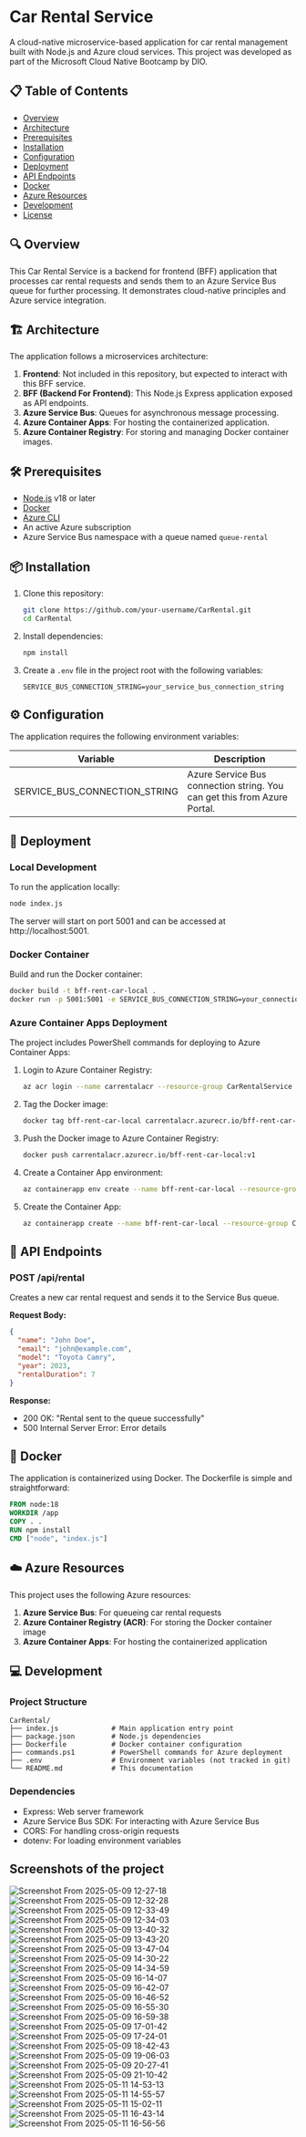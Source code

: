 # Car Rental Service

A cloud-native microservice-based application for car rental management built with Node.js and Azure cloud services. This project was developed as part of the Microsoft Cloud Native Bootcamp by DIO.

## 📋 Table of Contents

- [Overview](#overview)
- [Architecture](#architecture)
- [Prerequisites](#prerequisites)
- [Installation](#installation)
- [Configuration](#configuration)
- [Deployment](#deployment)
- [API Endpoints](#api-endpoints)
- [Docker](#docker)
- [Azure Resources](#azure-resources)
- [Development](#development)
- [License](#license)

## 🔍 Overview

This Car Rental Service is a backend for frontend (BFF) application that processes car rental requests and sends them to an Azure Service Bus queue for further processing. It demonstrates cloud-native principles and Azure service integration.

## 🏗️ Architecture

The application follows a microservices architecture:

1. **Frontend**: Not included in this repository, but expected to interact with this BFF service.
2. **BFF (Backend For Frontend)**: This Node.js Express application exposed as API endpoints.
3. **Azure Service Bus**: Queues for asynchronous message processing.
4. **Azure Container Apps**: For hosting the containerized application.
5. **Azure Container Registry**: For storing and managing Docker container images.

## 🛠️ Prerequisites

- [Node.js](https://nodejs.org/) v18 or later
- [Docker](https://www.docker.com/)
- [Azure CLI](https://docs.microsoft.com/en-us/cli/azure/install-azure-cli)
- An active Azure subscription
- Azure Service Bus namespace with a queue named `queue-rental`

## 📦 Installation

1. Clone this repository:
   ```bash
   git clone https://github.com/your-username/CarRental.git
   cd CarRental
   ```

2. Install dependencies:
   ```bash
   npm install
   ```

3. Create a `.env` file in the project root with the following variables:
   ```
   SERVICE_BUS_CONNECTION_STRING=your_service_bus_connection_string
   ```

## ⚙️ Configuration

The application requires the following environment variables:

| Variable | Description |
|----------|-------------|
| SERVICE_BUS_CONNECTION_STRING | Azure Service Bus connection string. You can get this from Azure Portal. |

## 🚀 Deployment

### Local Development

To run the application locally:

```bash
node index.js
```

The server will start on port 5001 and can be accessed at http://localhost:5001.

### Docker Container

Build and run the Docker container:

```bash
docker build -t bff-rent-car-local .
docker run -p 5001:5001 -e SERVICE_BUS_CONNECTION_STRING=your_connection_string bff-rent-car-local
```

### Azure Container Apps Deployment

The project includes PowerShell commands for deploying to Azure Container Apps:

1. Login to Azure Container Registry:
   ```bash
   az acr login --name carrentalacr --resource-group CarRentalService
   ```

2. Tag the Docker image:
   ```bash
   docker tag bff-rent-car-local carrentalacr.azurecr.io/bff-rent-car-local:v1
   ```

3. Push the Docker image to Azure Container Registry:
   ```bash
   docker push carrentalacr.azurecr.io/bff-rent-car-local:v1
   ```

4. Create a Container App environment:
   ```bash
   az containerapp env create --name bff-rent-car-local --resource-group CarRentalService --location centralindia
   ```

5. Create the Container App:
   ```bash
   az containerapp create --name bff-rent-car-local --resource-group CarRentalService --environment bff-rent-car-local --image carrentalacr.azurecr.io/bff-rent-car-local:v1 --target-port 5001 --ingress 'external' --registry-server carrentalacr.azurecr.io --system-assigned
   ```

## 📡 API Endpoints

### POST /api/rental

Creates a new car rental request and sends it to the Service Bus queue.

**Request Body:**
```json
{
  "name": "John Doe",
  "email": "john@example.com",
  "model": "Toyota Camry",
  "year": 2023,
  "rentalDuration": 7
}
```

**Response:**
- 200 OK: "Rental sent to the queue successfully"
- 500 Internal Server Error: Error details

## 🐳 Docker

The application is containerized using Docker. The Dockerfile is simple and straightforward:

```dockerfile
FROM node:18
WORKDIR /app
COPY . .
RUN npm install
CMD ["node", "index.js"]
```

## ☁️ Azure Resources

This project uses the following Azure resources:

1. **Azure Service Bus**: For queueing car rental requests
2. **Azure Container Registry (ACR)**: For storing the Docker container image
3. **Azure Container Apps**: For hosting the containerized application

## 💻 Development

### Project Structure

```
CarRental/
├── index.js             # Main application entry point
├── package.json         # Node.js dependencies
├── Dockerfile           # Docker container configuration
├── commands.ps1         # PowerShell commands for Azure deployment
├── .env                 # Environment variables (not tracked in git)
└── README.md            # This documentation
```

### Dependencies

- Express: Web server framework
- Azure Service Bus SDK: For interacting with Azure Service Bus
- CORS: For handling cross-origin requests
- dotenv: For loading environment variables

## Screenshots of the project
![Screenshot From 2025-05-09 12-27-18](https://github.com/user-attachments/assets/8fcf0e3b-4928-4a46-8265-fe0fa0e646be)
![Screenshot From 2025-05-09 12-32-28](https://github.com/user-attachments/assets/499f7f3a-e867-431e-852a-6ecdee4d16f5)
![Screenshot From 2025-05-09 12-33-49](https://github.com/user-attachments/assets/c6761a45-ba58-407e-a1af-4f21779f517d)
![Screenshot From 2025-05-09 12-34-03](https://github.com/user-attachments/assets/ae72f68b-185a-4eab-9df9-50a364252ce6)
![Screenshot From 2025-05-09 13-40-32](https://github.com/user-attachments/assets/12c648f8-245d-4fc3-882b-4d75f4e3673c)
![Screenshot From 2025-05-09 13-43-20](https://github.com/user-attachments/assets/575242d8-2bba-4532-8b74-4cfc87035950)
![Screenshot From 2025-05-09 13-47-04](https://github.com/user-attachments/assets/8ba7428e-0cda-4d9e-bf3c-99fbceed174f)
![Screenshot From 2025-05-09 14-30-22](https://github.com/user-attachments/assets/431ab0e7-a0e8-4b43-92c4-422021c3cd37)
![Screenshot From 2025-05-09 14-34-59](https://github.com/user-attachments/assets/042c1019-04d3-4700-959e-165aadf126fe)
![Screenshot From 2025-05-09 16-14-07](https://github.com/user-attachments/assets/090d5ed5-61f6-48c8-afbe-2a98d34bd87c)
![Screenshot From 2025-05-09 16-42-07](https://github.com/user-attachments/assets/ba269c18-d122-4341-a1a7-9175f19a635c)
![Screenshot From 2025-05-09 16-46-52](https://github.com/user-attachments/assets/1c389dce-c023-47e9-af70-e7c0ced4f9ee)
![Screenshot From 2025-05-09 16-55-30](https://github.com/user-attachments/assets/7fa898ce-a10b-486f-a88f-14074de9034e)
![Screenshot From 2025-05-09 16-59-38](https://github.com/user-attachments/assets/a7ebde28-0930-4518-8e9b-4b81304cf7ea)
![Screenshot From 2025-05-09 17-01-42](https://github.com/user-attachments/assets/3eed59b8-be3e-4410-963e-8fa5f32ce4a0)
![Screenshot From 2025-05-09 17-24-01](https://github.com/user-attachments/assets/b76870f8-dde7-407d-8415-457197cdbe31)
![Screenshot From 2025-05-09 18-42-43](https://github.com/user-attachments/assets/56fc6a30-6391-44ef-b817-5db9bc1a49c1)
![Screenshot From 2025-05-09 19-06-03](https://github.com/user-attachments/assets/867c3f60-3476-4722-bc3c-549d6a855fc8)
![Screenshot From 2025-05-09 20-27-41](https://github.com/user-attachments/assets/c042ef31-1786-41f6-a4ca-d42873feb96d)
![Screenshot From 2025-05-09 21-10-42](https://github.com/user-attachments/assets/f27713c8-80ef-4999-94bd-29e75e80f2b2)
![Screenshot From 2025-05-11 14-53-13](https://github.com/user-attachments/assets/43881e1e-acc9-470b-8adc-ee8eb6633ef8)
![Screenshot From 2025-05-11 14-55-57](https://github.com/user-attachments/assets/92f4653e-efb9-47dc-b907-6d2d88767e37)
![Screenshot From 2025-05-11 15-02-11](https://github.com/user-attachments/assets/504cbe51-ce45-425a-b2eb-5a54c1f7c909)
![Screenshot From 2025-05-11 16-43-14](https://github.com/user-attachments/assets/96c3f1bf-2288-4065-bb55-6ee897cd4508)
![Screenshot From 2025-05-11 16-56-56](https://github.com/user-attachments/assets/63d1797b-126b-40fc-9502-0465cf257a6f)
